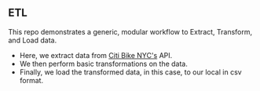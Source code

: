 ## ETL

This repo demonstrates a generic, modular workflow to Extract, Transform, and Load data.   
- Here, we extract data from [Citi Bike NYC's](https://www1.nyc.gov/html/dot/html/about/datafeeds.shtml#Bikes) API.   
- We then perform basic transformations on the data.    
- Finally, we load the transformed data, in this case, to our local in csv format.
